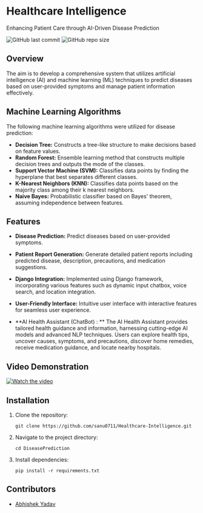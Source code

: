 # Healthcare Intelligence 
Enhancing Patient Care through AI-Driven Disease Prediction


![GitHub last commit](https://img.shields.io/github/last-commit/sanu0711/Healthcare-Intelligence)
![GitHub repo size](https://img.shields.io/github/repo-size/sanu0711/Healthcare-Intelligence)

## Overview

The aim is to develop a comprehensive system that utilizes artificial intelligence (AI) and machine learning (ML) techniques to predict diseases based on user-provided symptoms and manage patient information effectively.

## Machine Learning Algorithms

The following machine learning algorithms were utilized for disease prediction:

- **Decision Tree:** Constructs a tree-like structure to make decisions based on feature values.
- **Random Forest:** Ensemble learning method that constructs multiple decision trees and outputs the mode of the classes.
- **Support Vector Machine (SVM):** Classifies data points by finding the hyperplane that best separates different classes.
- **K-Nearest Neighbors (KNN):** Classifies data points based on the majority class among their k nearest neighbors.
- **Naive Bayes:** Probabilistic classifier based on Bayes' theorem, assuming independence between features.

## Features

- **Disease Prediction:** Predict diseases based on user-provided symptoms.
- **Patient Report Generation:** Generate detailed patient reports including predicted disease, description, precautions, and medication suggestions.
- **Django Integration:** Implemented using Django framework, incorporating various features such as dynamic input chatbox, voice search, and location integration.
- **User-Friendly Interface:** Intuitive user interface with interactive features for seamless user experience.

- **AI Health Assistant (ChatBot) : ** The AI Health Assistant provides tailored health guidance and information, harnessing cutting-edge AI models and advanced NLP techniques. Users can explore health tips, uncover causes, symptoms, and precautions, discover home remedies, receive medication guidance, and locate nearby hospitals.


## Video Demonstration

[![Watch the video](https://img.youtube.com/vi/6AW9Wzpxbzg/0.jpg)](https://www.youtube.com/watch?v=6AW9Wzpxbzg)

## Installation

1. Clone the repository:

    ```
    git clone https://github.com/sanu0711/Healthcare-Intelligence.git
    ```

2. Navigate to the project directory:

    ```
    cd DiseasePrediction
    ```

3. Install dependencies:

    ```
    pip install -r requirements.txt
    ```


## Contributors

- [Abhishek Yadav](https://github.com/sanu0711)
